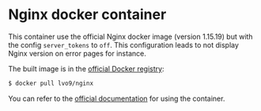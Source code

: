 # Nginx docker container

This container use the official Nginx docker image (version 1.15.19) but with the config `server_tokens` to `off`.
This configuration leads to not display Nginx version on error pages for instance.

The built image is in the [official Docker registry](https://hub.docker.com/r/lvo9/mysql/):
```bash
$ docker pull lvo9/nginx
```

You can refer to the [official documentation](https://hub.docker.com/_/nginx) for using the container.